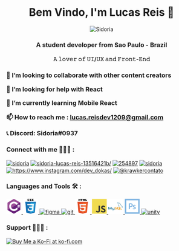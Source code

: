 <h1 align="center">Bem Vindo, I'm Lucas Reis 👋</h1>
 
<p align="center">
  <img src="https://user-images.githubusercontent.com/72222396/142730431-d54477f4-bd6c-4a8a-a61b-f57159b62f54.png" alt="Sidoria">
</p>

<h3 align="center">A student developer from  Sao Paulo - Brazil </h3>

<h4 align="center" >𝙰 𝚕𝚘𝚟𝚎𝚛 𝚘𝚏 𝚄𝙸/𝚄𝚇 𝚊𝚗𝚍 𝙵𝚛𝚘𝚗𝚝-𝙴𝚗𝚍</h4>

<h3 align="left">

👯 I’m looking to collaborate with other content creators

🤝 I’m looking for help with React

🌱 I’m currently learning Mobile React

📫 How to reach me : lucas.reisdev1209@gmail.com
 
 📞 Discord: Sidoria#0937
</h3>

<h3 align="left">Connect with me 👨🏻‍💻 :</h3>
<p align="left">
<a href="https://codepen.io/sidoria" target="blank"><img align="center" src="https://raw.githubusercontent.com/rahuldkjain/github-profile-readme-generator/master/src/images/icons/Social/codepen.svg" alt="sidoria" height="30" width="40" /></a>
<a href="https://linkedin.com/in/sidoria-lucas-reis-13516421b/" target="blank"><img align="center" src="https://raw.githubusercontent.com/rahuldkjain/github-profile-readme-generator/master/src/images/icons/Social/linked-in-alt.svg" alt="sidoria-lucas-reis-13516421b/" height="30" width="40" /></a>
<a href="https://stackoverflow.com/users/16782884/lucas-reis" target="blank"><img align="center" src="https://raw.githubusercontent.com/rahuldkjain/github-profile-readme-generator/master/src/images/icons/Social/stack-overflow.svg" alt="254897" height="30" width="40" /></a>
<a href="https://kaggle.com/sidoria" target="blank"><img align="center" src="https://raw.githubusercontent.com/rahuldkjain/github-profile-readme-generator/master/src/images/icons/Social/kaggle.svg" alt="sidoria" height="30" width="40" /></a>
<a href="https://www.instagram.com/dope_luck/" target="blank"><img align="center" src="https://raw.githubusercontent.com/rahuldkjain/github-profile-readme-generator/master/src/images/icons/Social/instagram.svg" alt="https://www.instagram.com/dev_dokas/" height="30" width="40" /></a>
<a href="https://medium.com/@krawkercontato" target="blank"><img align="center" src="https://raw.githubusercontent.com/rahuldkjain/github-profile-readme-generator/master/src/images/icons/Social/medium.svg" alt="@krawkercontato" height="30" width="40" /></a>
</p>

<h3 align="left">Languages and Tools 🛠️ :</h3>
 
<p align="left"> <a href="https://www.w3schools.com/cs/" target="_blank"> <img src="https://raw.githubusercontent.com/devicons/devicon/master/icons/csharp/csharp-original.svg" alt="csharp"  width="40" height="40"/> </a> <a href="https://www.w3schools.com/css/" target="_blank"> <img src="https://raw.githubusercontent.com/devicons/devicon/master/icons/css3/css3-original-wordmark.svg" alt="css3" width="40" height="40"/> </a> <a href="https://www.figma.com/" target="_blank"> <img src="https://www.vectorlogo.zone/logos/figma/figma-icon.svg"  alt="figma" width="40" height="40"/> </a> <a href="https://git-scm.com/" target="_blank"> <img src="https://www.vectorlogo.zone/logos/git-scm/git-scm-icon.svg" alt="git"  width="40" height="40"/> </a> <a href="https://www.w3.org/html/" target="_blank"> <img src="https://raw.githubusercontent.com/devicons/devicon/master/icons/html5/html5-original-wordmark.svg" alt="html5" width="40" height="40"/> </a> <a href="https://developer.mozilla.org/en-US/docs/Web/JavaScript" target="_blank"> <img  src="https://raw.githubusercontent.com/devicons/devicon/master/icons/javascript/javascript-original.svg" alt="javascript" width="40" height="40"/> </a> <a  href="https://www.mysql.com/" target="_blank"> <img src="https://raw.githubusercontent.com/devicons/devicon/master/icons/mysql/mysql-original-wordmark.svg" alt="mysql" width="40"  height="40"/> </a> <a href="https://www.photoshop.com/en" target="_blank"> <img src="https://raw.githubusercontent.com/devicons/devicon/master/icons/photoshop/photoshop-line.svg"  alt="photoshop" width="40" height="40"/> </a> <a href="https://unity.com/" target="_blank"> <img src="https://www.vectorlogo.zone/logos/unity3d/unity3d-icon.svg" alt="unity"  width="40" height="40"/> </a> </p>


<h3 align="left">Support 🙋🏻‍♂️ :</h3>
<a href='https://ko-fi.com/Sidoria' target='_blank'><img height='50' align="center" style='border:0px;height:36px;' src='https://cdn.ko-fi.com/cdn/kofi1.png?v=3' border='0' alt='Buy Me a Ko-Fi at ko-fi.com' /></a>



